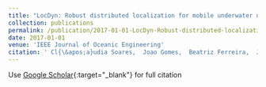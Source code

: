 ```yaml
---
title: "LocDyn: Robust distributed localization for mobile underwater networks"
collection: publications
permalink: /publication/2017-01-01-LocDyn-Robust-distributed-localization-for-mobile-underwater-networks
date: 2017-01-01
venue: 'IEEE Journal of Oceanic Engineering'
citation: ' Cl{\&apos;a}udia Soares,  Joao Gomes,  Beatriz Ferreira,  Joao Costeira, &quot;LocDyn: Robust distributed localization for mobile underwater networks.&quot; IEEE Journal of Oceanic Engineering, 2017.'
---
```

Use [Google Scholar](https://scholar.google.com/scholar?q=LocDyn:+Robust+distributed+localization+for+mobile+underwater+networks){:target="_blank"} for full citation